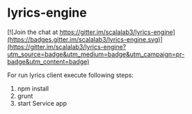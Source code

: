 # lyrics-engine

[![Join the chat at https://gitter.im/scalalab3/lyrics-engine](https://badges.gitter.im/scalalab3/lyrics-engine.svg)](https://gitter.im/scalalab3/lyrics-engine?utm_source=badge&utm_medium=badge&utm_campaign=pr-badge&utm_content=badge)


For run lyrics client execute following steps:

1) npm install
2) grunt
3) start Service app